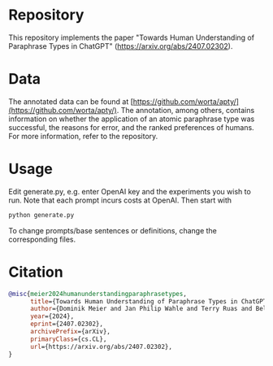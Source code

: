 # Repository
This repository implements the paper "Towards Human Understanding of Paraphrase Types in ChatGPT" (https://arxiv.org/abs/2407.02302).

# Data
The annotated data can be found at [https://github.com/worta/apty/](https://github.com/worta/apty/). The annotation, among others, contains information on whether the application of an atomic paraphrase type was successful,
the reasons for error, and the ranked preferences of humans. For more information, refer to the repository.

# Usage
Edit generate.py, e.g. enter OpenAI key and the experiments you wish to run. Note that each prompt incurs costs at OpenAI. Then start with 
```python
python generate.py
```
To change prompts/base sentences or definitions, change the corresponding files.

# Citation
```bib
@misc{meier2024humanunderstandingparaphrasetypes,
      title={Towards Human Understanding of Paraphrase Types in ChatGPT}, 
      author={Dominik Meier and Jan Philip Wahle and Terry Ruas and Bela Gipp},
      year={2024},
      eprint={2407.02302},
      archivePrefix={arXiv},
      primaryClass={cs.CL},
      url={https://arxiv.org/abs/2407.02302}, 
}
```

